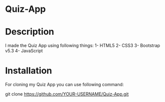 # Quiz-App

# Description
I made the Quiz App using following things:
1- HTML5
2- CSS3
3- Bootstrap v5.3
4- JavaScript

# Installation
For cloning my Quiz App you can use following command:

git clone https://github.com/YOUR-USERNAME/Quiz-App.git

